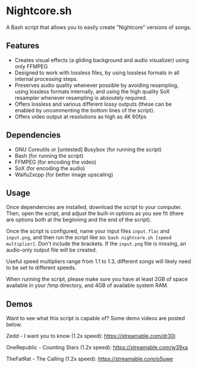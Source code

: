 # Nightcore.sh
A Bash script that allows you to easily create "Nightcore" versions of songs.

## Features
- Creates visual effects (a gliding background and audio visualizer) using only FFMPEG
- Designed to work with lossless files, by using lossless formats in all internal processing steps. 
- Preserves audio quality whenever possible by avoiding resampling, using lossless formats internally, and using the high quality SoX resampler whenever resampling is absoutely required.
- Offers lossless and various different lossy outputs (these can be enabled by uncommenting the bottom lines of the script).
- Offers video output at resolutions as high as 4K 60fps

## Dependencies
- GNU Coreutils or [untested] Busybox (for running the script)
- Bash (for running the script)
- FFMPEG (for encoding the video)
- SoX (for encoding the audio)
- Waifu2xcpp (for better image upscaling)

## Usage
Once dependencies are installed, download the script to your computer. Then, open the script, and adjust the built-in options as you see fit (there are options both at the beginning and the end of the script).

Once the script is configured, name your input files `input.flac` and `input.png`, and then run the script like so:
`bash nightcore.sh [speed multiplier]`. Don't include the brackets. If the `input.png` file is missing, an audio-only output file will be created.

Useful speed multipliers range from 1.1 to 1.3, different songs will likely need to be set to different speeds.

When running the script, please make sure you have at least 2GB of space available in your /tmp directory, and 4GB of available system RAM.

## Demos
Want to see what this script is capable of? Some demo videos are posted below.

Zedd - I want you to know (1.2x speed): https://streamable.com/dr30j

OneRepublic - Counting Stars (1.2x speed): https://streamable.com/w39xa

TheFatRat - The Calling (1.2x speed): https://streamable.com/p5uwe
